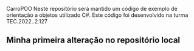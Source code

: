  CarroPOO
Neste repositório será mantido um código de exemplo de orientação a objetos utilizado C#. Este código foi desenvolvido na turma TEC.2022..2.127 

## Minha primeira alteração no repositório local
